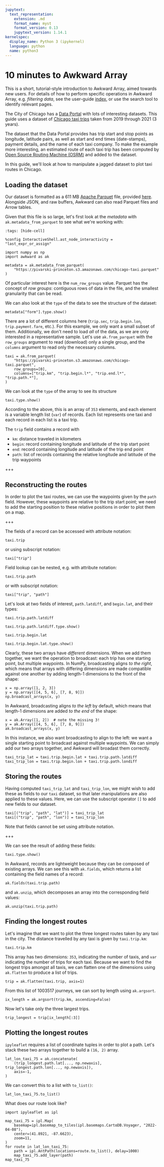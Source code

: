 ```yaml
---
jupytext:
  text_representation:
    extension: .md
    format_name: myst
    format_version: 0.13
    jupytext_version: 1.14.1
kernelspec:
  display_name: Python 3 (ipykernel)
  language: python
  name: python3
---
```


# 10 minutes to Awkward Array

This is a short, tutorial-style introduction to Awkward Array, aimed towards new users. For details of how to perform specific operations in Awkward Array, e.g. _filtering data_, see the user-guide [index](index.md), or use the search tool to identify relevant pages.

The City of Chicago has a [Data Portal](https://data.cityofchicago.org/) with lots of interesting datasets. This guide uses a dataset of [Chicago taxi trips](https://data.cityofchicago.org/Transportation/Taxi-Trips/wrvz-psew) taken from 2019 through 2021 (3 years).

The dataset that the Data Portal provides has trip start and stop points as longitude, latitude pairs, as well as start and end times (date-stamps), payment details, and the name of each taxi company. To make the example more interesting, an estimated route of each taxi trip has been computed by [Open Source Routing Machine (OSRM)](http://project-osrm.org/) and added to the dataset.

In this guide, we'll look at how to manipulate a jagged dataset to plot taxi routes in Chicago.


## Loading the dataset

Our dataset is formatted as a 611 MB [Apache Parquet](https://parquet.apache.org/) file, provided [here](https://pivarski-princeton.s3.amazonaws.com/chicago-taxi.parquet). Alongside JSON, and raw buffers, Awkward can also read Parquet files and Arrow tables.

Given that this file is so large, let's first look at the *metadata* with `ak.metadata_from_parquet` to see what we're working with:

```{code-cell} python3
:tags: [hide-cell]

%config InteractiveShell.ast_node_interactivity = "last_expr_or_assign"
```

```{code-cell} python3
import numpy as np
import awkward as ak

metadata = ak.metadata_from_parquet(
    "https://pivarski-princeton.s3.amazonaws.com/chicago-taxi.parquet"
)
```

Of particular interest here is the `num_row_groups` value. Parquet has the concept of *row groups*: contiguous rows of data in the file, and the smallest granularity that can be read.

We can also look at the `type` of the data to see the structure of the dataset:

```{code-cell} python3
metadata["form"].type.show()
```

There are a lot of different columns here (`trip.sec`, `trip.begin.lon`, `trip.payment.fare`, etc.). For this example, we only want a small subset of them. Additionally, we don't need to load *all* of the data, as we are only interested in a representative sample. Let's use `ak.from_parquet` with the `row_groups` argument to read (download) only a single group, and the `columns` argument to read only the necessary columns.

```{code-cell} python3
taxi = ak.from_parquet(
    "https://pivarski-princeton.s3.amazonaws.com/chicago-taxi.parquet",
    row_groups=[0],
    columns=["trip.km", "trip.begin.l*", "trip.end.l*", "trip.path.*"],
)
```

We can look at the `type` of the array to see its structure

```{code-cell} python3
taxi.type.show()
```

According to the above, this is an array of `353` elements, and each element is a variable length list (`var`) of records. Each list represents one taxi and each record in each list is a taxi trip.

The `trip` field contains a record with

-   `km`: distance traveled in kilometers
-   `begin`: record containing longitude and latitude of the trip start point
-   `end`: record containing longitude and latitude of the trip end point
-   `path`: list of records containing the relative longitude and latitude of the trip waypoints

+++

## Reconstructing the routes
In order to plot the taxi routes, we can use the waypoints given by the `path` field. However, these waypoints are relative to the trip start point; we need to add the starting position to these relative positions in order to plot them on a map.

+++

The fields of a record can be accessed with attribute notation:

```{code-cell} python3
taxi.trip
```

or using subscript notation:

```{code-cell} python3
taxi["trip"]
```

Field lookup can be nested, e.g. with attribute notation:

```{code-cell} python3
taxi.trip.path
```

or with subscript notation:

```{code-cell} python3
taxi["trip", "path"]
```

Let's look at two fields of interest, `path.latdiff`, and `begin.lat`, and their types:

```{code-cell} python3
taxi.trip.path.latdiff
```

```{code-cell} python3
taxi.trip.path.latdiff.type.show()
```

```{code-cell} python3
taxi.trip.begin.lat
```

```{code-cell} python3
taxi.trip.begin.lat.type.show()
```

Clearly, these two arrays have _different_ dimensions. When we add them together, we want the operation to broadcast: each trip has one starting point, but multiple waypoints. In NumPy, broadcasting aligns *to the right*, which means that arrays with differing dimensions are made compatible against one another by adding length-1 dimensions to the front of the shape:

```{code-cell} python3
x = np.array([1, 2, 3])
y = np.array([[4, 5, 6], [7, 8, 9]])
np.broadcast_arrays(x, y)
```

In Awkward, broadcasting aligns *to the left* by default, which means that length-1 dimensions are added *to the end* of the shape:

```{code-cell} python3
x = ak.Array([1, 2])  # note the missing 3!
y = ak.Array([[4, 5, 6], [7, 8, 9]])
ak.broadcast_arrays(x, y)
```

In this instance, we also want broadcasting to align to the left: we want a single starting point to broadcast against multiple waypoints. We can simply add our two arrays together, and Awkward will broadast them correctly.

```{code-cell} python3
taxi_trip_lat = taxi.trip.begin.lat + taxi.trip.path.latdiff
taxi_trip_lon = taxi.trip.begin.lon + taxi.trip.path.londiff
```

## Storing the routes

Having computed `taxi_trip_lat` and `taxi_trip_lon`, we might wish to add these as fields to our `taxi` dataset, so that later manipulations are also applied to these values. Here, we can use the subscript operator `[]` to add new fields to our dataset.

```{code-cell} python3
taxi[("trip", "path", "lat")] = taxi_trip_lat
taxi[("trip", "path", "lon")] = taxi_trip_lon
```

Note that fields cannot be set using attribute notation.

+++

We can see the result of adding these fields:

```{code-cell} python3
taxi.type.show()
```

In Awkward, records are lightweight because they can be composed of existing arrays. We can see this with `ak.fields`, which returns a list containing the field names of a record:

```{code-cell} python3
ak.fields(taxi.trip.path)
```

and `ak.unzip`, which decomposes an array into the corresponding field values:

```{code-cell} python3
ak.unzip(taxi.trip.path)
```

## Finding the longest routes

Let's imagine that we want to plot the three longest routes taken by any taxi in the city. The distance travelled by any taxi is given by `taxi.trip.km`:

```{code-cell} python3
taxi.trip.km
```

This array has two dimensions: `353`, indicating the number of taxis, and `var` indicating the number of trips for each taxi. Because we want to find the longest trips amongst all taxis, we can flatten one of the dimensions using `ak.flatten` to produce a list of trips.

```{code-cell} python3
trip = ak.flatten(taxi.trip, axis=1)
```

From this list of 1003517 journeys, we can sort by length using `ak.argsort`.

```{code-cell} python3
ix_length = ak.argsort(trip.km, ascending=False)
```

Now let's take only the three largest trips.

```{code-cell} python3
trip_longest = trip[ix_length[:3]]
```

## Plotting the longest routes

`ipyleaflet` requires a list of coordinate tuples in order to plot a path. Let's stack these two arrays together to build a `(16, 2)` array.

```{code-cell} python3
lat_lon_taxi_75 = ak.concatenate(
    (trip_longest.path.lat[..., np.newaxis], trip_longest.path.lon[..., np.newaxis]),
    axis=-1,
)
```

We can convert this to a list with `to_list()`:

```{code-cell} python3
lat_lon_taxi_75.to_list()
```

What does our route look like?

```{code-cell} python3
import ipyleaflet as ipl

map_taxi_75 = ipl.Map(
    basemap=ipl.basemap_to_tiles(ipl.basemaps.CartoDB.Voyager, "2022-04-08"),
    center=(41.8921, -87.6623),
    zoom=11,
)
for route in lat_lon_taxi_75:
    path = ipl.AntPath(locations=route.to_list(), delay=1000)
    map_taxi_75.add_layer(path)
map_taxi_75
```
